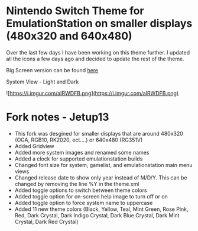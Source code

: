 # Nintendo Switch Theme for EmulationStation on smaller displays (480x320 and 640x480)
Over the last few days I have been working on this theme further. I updated all the icons a few days ago and decided to update the rest of the theme.

Big Screen version can be found [here](https://drive.google.com/file/d/11dJp0853Fvu9UHS1tP2YIZBIfvChuaZh/view?usp=sharing)

System View - Light and Dark

![https://i.imgur.com/aIRWDFB.png](https://i.imgur.com/aIRWDFB.png)

# Fork notes - Jetup13
- This fork was desgined for smaller displays that are around 480x320 (OGA, RGB10, RK2020, ect....) or 640x480 (RG351V)
- Added Gridview
- Added more system images and renamed some names
- Added a clock for supported emulationstation builds
- Changed font size for system, gamelist, and emulationstation main menu views
- Changed release date to show only year instead of M/D/Y. This can be changed by removing the line <format>%Y</format> in the theme.xml
- Added toggle options to switch between theme colors
- Added toggle option for on-screen help image to turn off or on
- Added toggle option to force system name to uppercase
- Added 11 new theme colors (Black, Yellow, Teal, Mint Green, Rose Pink, Red, Dark Crystal, Dark Indigo Crystal, Dark Blue Crystal, Dark Mint Crystal, Dark Red Crystal)
